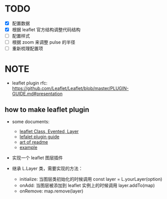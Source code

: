# TODO
- [x] 配置数据
- [x] 根据 leaflet 官方结构调整代码结构
- [ ] 配置样式
- [ ] 根据 zoom 来调整 pulse 的半径
- [ ] 重新梳理配置项

# NOTE
- leaflet plugin rfc: https://github.com/Leaflet/Leaflet/blob/master/PLUGIN-GUIDE.md#presentation

## how to make leaflet plugin
- some documents:
  - [leaflet Class, Evented, Layer](https://leafletjs.com/reference-1.5.0.html#class)
  - [lefalet plugin guide](https://github.com/Leaflet/Leaflet/blob/master/PLUGIN-GUIDE.md#demo)
  - [art of readme](https://github.com/noffle/art-of-readme)
  - [example](https://github.com/dynmeth/RaphaelLayer/blob/master/src/layer/FeatureGroup.js)

- 实现一个 leaflet 图层插件
- 继承 L.Layer 类，需要实现的方法：
  - initialize: 当图层类初始化的时候调用 const layer = L.yourLayer(option)
  - onAdd: 当图层被添加到 leaflet 实例上的时候调用 layer.addTo(map)
  - onRemove: map.remove(layer)
